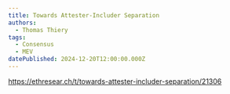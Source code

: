 ```yaml
---
title: Towards Attester-Includer Separation
authors:
  - Thomas Thiery
tags:
  - Consensus
  - MEV
datePublished: 2024-12-20T12:00:00.000Z
---
```


<https://ethresear.ch/t/towards-attester-includer-separation/21306>
